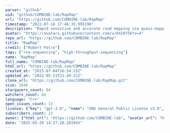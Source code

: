 ```yaml
---
parser: "github"
uid: "github/COMBINE-lab/RapMap"
url: "https://github.com/COMBINE-lab/RapMap"
timestamp: "2022-07-18 17:46:33.995196"
description: "Rapid sensitive and accurate read mapping via quasi-mapping"
avatar: "https://avatars.githubusercontent.com/u/8410750?v=4"
repo_url: "https://github.com/COMBINE-lab/RapMap"
title: "RapMap"
credit: ["Robert Patro"]
tags: ["rna-sequencing", "high-throughput-sequencing"]
name: "RapMap"
full_name: "COMBINE-lab/RapMap"
html_url: "https://github.com/COMBINE-lab/RapMap"
created_at: "2015-07-04T16:54:15Z"
updated_at: "2022-05-23T21:49:31Z"
clone_url: "https://github.com/COMBINE-lab/RapMap.git"
size: 2646
stargazers_count: 84
watchers_count: 84
language: "C++"
open_issues_count: 13
license: {"key": "gpl-3.0", "name": "GNU General Public License v3.0", "spdx_id": "GPL-3.0", "url": "https://api.github.com/licenses/gpl-3.0", "node_id": "MDc6TGljZW5zZTk="}
subscribers_count: 22
owner: {"html_url": "https://github.com/COMBINE-lab", "avatar_url": "https://avatars.githubusercontent.com/u/8410750?v=4", "login": "COMBINE-lab", "type": "Organization"}
date: "2025-03-29 14:27:20.201943"
---
```

